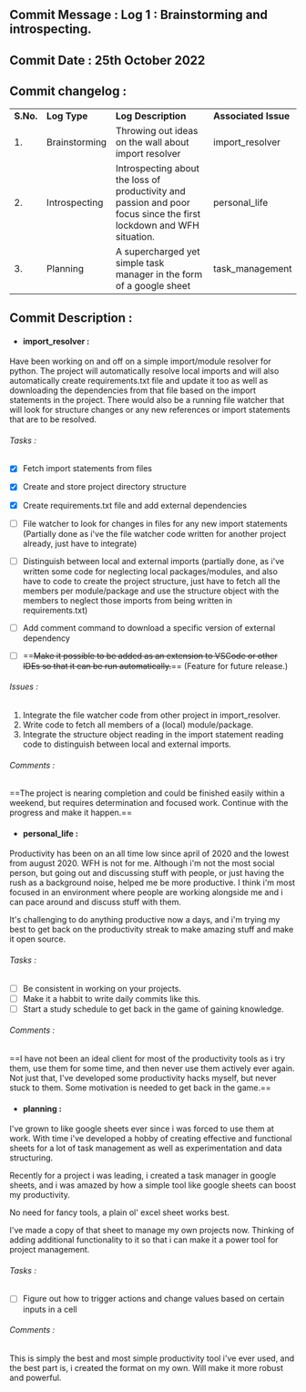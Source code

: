 ## Commit Message : Log 1 : Brainstorming and introspecting.

## Commit Date : 25th October 2022

## Commit changelog :

<table>
    <tr>
        <td>
            <b>S.No.</b>
        </td>
        <td>
            <b>Log Type</b>
        </td>
        <td>
            <b>Log Description</b>
        </td>
        <td>
            <b>Associated Issue</b>
        </td>
    </tr>
    <tr>
        <td>1.</td>
        <td>Brainstorming</td>
        <td>Throwing out ideas on the wall about import resolver</td>
        <td>import_resolver</td>
    </tr>
    <tr>
        <td>2.</td>
        <td>Introspecting</td>
        <td>Introspecting about the loss of productivity and passion and poor focus since the first lockdown and WFH situation.</td>
        <td>personal_life</td>
    </tr>
    <tr>
        <td>3.</td>
        <td>Planning</td>
        <td>A supercharged yet simple task manager in the form of a google sheet</td>
        <td>task_management</td>
    </tr>
</table>

## Commit Description : 

* #### import_resolver : 

Have been working on and off on a simple import/module resolver for python.
The project will automatically resolve local imports and will also automatically create requirements.txt file and update it too as well as downloading the dependencies from that file based on the import statements in the project. There would also be a running file watcher that will look for structure changes or any new references or import statements that are to be resolved.

###### Tasks : 

- [x] Fetch import statements from files
- [x] Create and store project directory structure
- [x] Create requirements.txt file and add external dependencies   
- [ ] File watcher to look for changes in files for any new import statements (Partially done as i've the file watcher code written for another project already, just have to integrate)
- [ ] Distinguish between local and external imports (partially done, as i've written some code for neglecting local packages/modules, and also have to code to create the project structure, just have to fetch all the members per module/package and use the structure object with the members to neglect those imports from being written in requirements.txt)
- [ ] Add comment command to download a specific version of external dependency
- [ ] ==~~Make it possible to be added as an extension to VSCode or other IDEs so that it can be run automatically.~~== (Feature for future release.)


###### Issues : 

1. Integrate the file watcher code from other project in import_resolver.
2. Write code to fetch all members of a (local) module/package.
3. Integrate the structure object reading in the import statement reading code to distinguish between local and external imports.


###### Comments :

==The project is nearing completion and could be finished easily within a weekend, but requires determination and focused work. Continue with the progress and make it happen.==


* #### personal_life :

Productivity has been on an all time low since april of 2020 and the lowest from august 2020. WFH is not for me. Although i'm not the most social person, but going out and discussing stuff with people, or just having the rush as a background noise, helped me be more productive. I think i'm most focused in an environment where people are working alongside me and i can pace around and discuss stuff with them.

It's challenging to do anything productive now a days, and i'm trying my best to get back on the productivity streak to make amazing stuff and make it open source.

###### Tasks :

- [ ] Be consistent in working on your projects.
- [ ] Make it a habbit to write daily commits like this.
- [ ] Start a study schedule to get back in the game of gaining knowledge.

###### Comments : 
==I have not been an ideal client for most of the productivity tools as i try them, use them for some time, and then never use them actively ever again.
Not just that, I've developed some productivity hacks myself, but never stuck to them. Some motivation is needed to get back in the game.==


* #### planning : 
I've grown to like google sheets ever since i was forced to use them at work. With time i've developed a hobby of creating effective and functional sheets for a lot of task management as well as experimentation and data structuring.

Recently for a project i was leading, i created a task manager in google sheets, and i was amazed by how a simple tool like google sheets can boost my productivity.

No need for fancy tools, a plain ol' excel sheet works best.

I've made a copy of that sheet to manage my own projects now. Thinking of adding additional functionality to it so that i can make it a power tool for project management.

###### Tasks : 
- [ ] Figure out how to trigger actions and change values based on certain inputs in a cell


###### Comments : 
This is simply the best and most simple productivity tool i've ever used, and the best part is, i created the format on my own. Will make it more robust and powerful.
